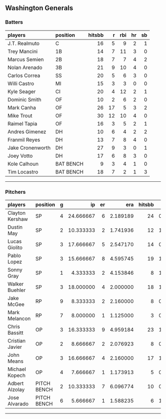 ## Washington Generals

### Batters

 
|players          |position  | hitsbb|  r| rbi| hr| sb| 
|:----------------|:---------|------:|--:|---:|--:|--:| 
|J.T. Realmuto    |C         |     16|  5|   9|  2|  1| 
|Trey Mancini     |1B        |     14|  7|  11|  3|  0| 
|Marcus Semien    |2B        |     18|  7|   7|  4|  2| 
|Nolan Arenado    |3B        |     21|  9|  10|  4|  0| 
|Carlos Correa    |SS        |     20|  5|   6|  3|  0| 
|Willi Castro     |MI        |     15|  3|   3|  0|  0| 
|Kyle Seager      |CI        |     20|  4|  12|  2|  1| 
|Dominic Smith    |OF        |     10|  2|   6|  2|  0| 
|Mark Canha       |OF        |     26| 17|   5|  3|  2| 
|Mike Trout       |OF        |     30| 12|  10|  4|  0| 
|Raimel Tapia     |OF        |     16|  3|   5|  2|  1| 
|Andres Gimenez   |DH        |     10|  6|   4|  2|  2| 
|Franmil Reyes    |DH        |     13|  7|   8|  4|  0| 
|Jake Cronenworth |DH        |     27|  9|   3|  0|  1| 
|Joey Votto       |DH        |     17|  6|   8|  3|  0| 
|Kole Calhoun     |BAT BENCH |      9|  3|   4|  1|  0| 
|Tim Locastro     |BAT BENCH |     18|  7|   2|  1|  3| 

* * *

### Pitchers

 
|players         |position    |  g|        ip| er|      era| hitsbb|      whip| so|  w| sv| 
|:---------------|:-----------|--:|---------:|--:|--------:|------:|---------:|--:|--:|--:| 
|Clayton Kershaw |SP          |  4| 24.666667|  6| 2.189189|     24| 0.9729730| 24|  3|  0| 
|Dustin May      |SP          |  2| 10.333333|  2| 1.741936|     12| 1.1612903| 14|  1|  0| 
|Lucas Giolito   |SP          |  3| 17.666667|  5| 2.547170|     14| 0.7924528| 26|  1|  0| 
|Pablo Lopez     |SP          |  3| 15.666667|  8| 4.595745|     19| 1.2127660| 16|  0|  0| 
|Sonny Gray      |SP          |  1|  4.333333|  2| 4.153846|      8| 1.8461538|  6|  0|  0| 
|Walker Buehler  |SP          |  3| 18.000000|  4| 2.000000|     18| 1.0000000| 12|  1|  0| 
|Jake McGee      |RP          |  9|  8.333333|  2| 2.160000|      8| 0.9600000| 10|  1|  6| 
|Mark Melancon   |RP          |  7|  8.000000|  1| 1.125000|      3| 0.3750000|  6|  0|  5| 
|Chris Bassitt   |OP          |  3| 16.333333|  9| 4.959184|     23| 1.4081633| 11|  1|  0| 
|Cristian Javier |OP          |  2|  8.666667|  2| 2.076923|      8| 0.9230769| 11|  1|  0| 
|John Means      |OP          |  3| 16.666667|  4| 2.160000|     17| 1.0200000| 14|  1|  0| 
|Michael Kopech  |OP          |  4|  7.666667|  1| 1.173913|      5| 0.6521739| 13|  1|  0| 
|Adbert Alzolay  |PITCH BENCH |  2| 10.333333|  7| 6.096774|     10| 0.9677419| 10|  0|  0| 
|Jose Alvarado   |PITCH BENCH |  6|  5.666667|  1| 1.588235|      6| 1.0588235| 10|  2|  1| 


* * *


